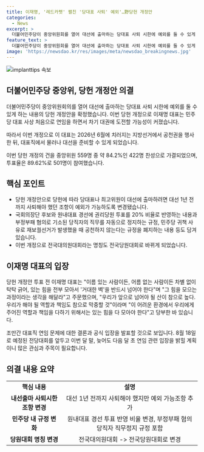 ```yaml
---
title: 이재명, '레드카펫' 펼친 '당대표 사퇴' 예외'…野당헌 개정안
categories:
  - News
excerpt: >
  더불어민주당이 중앙위원회를 열어 대선에 출마하는 당대표 사퇴 시한에 예외를 둘 수 있게 하는 내용의 당헌 개정안을 확정했다. 이에 따라 이재명 대표는 연임 후 차기 대권에 도전 가능성이 커졌는데, 중앙위원회에서 84.2% 찬성을 얻었고 투표율은 89.62%였다. 또한, 국회의장단 후보와 원내대표 경선에 대한 권리당원 투표 비율이 반영되는 등 다양한 내용이 포함되었으며, 결과적으로 지방선거 후 대선을 준비할 수 있는 여지가 열렸다. 이재명 대표는 연임 문제에 대한 결론을 내리고 공식 입장을 발표할 예정으로 보인다. (요약문)
feature_text: >
  더불어민주당이 중앙위원회를 열어 대선에 출마하는 당대표 사퇴 시한에 예외를 둘 수 있게 하는 내용의 당헌 개정안을 확정했다. 이에 따라 이재명 대표는 연임 후 차기 대권에 도전 가능성이 커졌는데, 중앙위원회에서 84.2% 찬성을 얻었고 투표율은 89.62%였다. 또한, 국회의장단 후보와 원내대표 경선에 대한 권리당원 투표 비율이 반영되는 등 다양한 내용이 포함되었으며, 결과적으로 지방선거 후 대선을 준비할 수 있는 여지가 열렸다. 이재명 대표는 연임 문제에 대한 결론을 내리고 공식 입장을 발표할 예정으로 보인다. (요약문)
image: 'https://newsdao.kr/res/images/meta/newsdao_breakingnews.jpg'
---
```


<p><img src="https://newsdao.kr/res/images/meta/newsdao_breakingnews.jpg" alt="implanttips 속보" /></p>

<h2 data-ke-size="size26">더불어민주당 중앙위, 당헌 개정안 의결</h2>

<p>더불어민주당이 중앙위원회의를 열어 대선에 출마하는 당대표 사퇴 시한에 예외를 둘 수 있게 하는 내용의 당헌 개정안을 확정했습니다. 이번 당헌 개정으로 이재명 대표는 민주당 대표 사상 처음으로 연임을 하면서 차기 대권에 도전할 가능성이 커졌습니다. </p>

<p data-ke-size="size16">따라서 이번 개정으로 이 대표는 2026년 6월에 치러지는 지방선거에서 공천권을 행사한 뒤, 대표직에서 물러나 대선을 준비할 수 있게 되었습니다.</p>

<p>이번 당헌 개정의 건을 중앙위원 559명 중 약 84.2%인 422명 찬성으로 가결되었으며, 투표율은 89.62%로 501명이 참여했습니다.</p>

<h2 data-ke-size="size26">핵심 포인트</h2>

<ul>
  <li>당헌 개정안으로 당헌에 따라 당대표나 최고위원이 대선에 출마하려면 대선 1년 전까지 사퇴해야 했던 조항이 예외가 가능하도록 변경됐습니다.</li>
  <li>국회의장단 후보와 원내대표 경선에 권리당원 투표를 20% 비율로 반영하는 내용과 부정부패 혐의로 기소된 당직자의 직무를 자동으로 정지하는 규정, 민주당 귀책 사유로 재보궐선거가 발생했을 때 공천하지 않는다는 규정을 폐지하는 내용 등도 담겨있습니다.</li>
  <li>이번 개정으로 전국대의원대회라는 명칭도 전국당원대회로 바뀌게 되었습니다.</li>
</ul>

<h2 data-ke-size="size26">이재명 대표의 입장</h2>

<p>당헌 개정안 투표 전 이재명 대표는 "이름 있는 사람이든, 어름 없는 사람이든 차별 없이 탁탁 긁어, 있는 힘을 전부 모아서 '거대한 벽'을 반드시 넘어야 한다"며 "그 힘을 모으는 과정이라는 생각을 해달라"고 주문했으며, "우리가 앞으로 넘어야 될 산이 참으로 높다. 우리가 해야 될 역할과 책임도 참으로 막중할 것"이라며 "이 어려운 환경에서 우리에게 주어진 역할과 책임을 다하기 위해서는 있는 힘을 다 모아야 한다"고 당부한 바 있습니다.</p>

<p data-ke-size="size16">조만간 대표직 연임 문제에 대한 결론과 공식 입장을 발표할 것으로 보입니다. 8월 18일로 예정된 전당대회를 앞두고 이번 달 말, 늦어도 다음 달 초 연임 관련 입장을 밝힐 계획이니 많은 관심과 주목이 필요합니다.</p>

<h2 data-ke-size="size26">의결 내용 요약</h2>

<table>
  <tr>
    <td style="text-align: center; height: 17px;"><b>핵심 내용</b></td>
    <td style="text-align: center; height: 17px;"><b>설명</b></td>
  </tr>
  <tr>
    <td style="text-align: center; height: 17px;"><b>내선출마 사퇴시한 조항 변경</b></td>
    <td style="text-align: center; height: 17px;">대선 1년 전까지 사퇴해야 했지만 예외 가능조항 추가</td>
  </tr>
  <tr>
    <td style="text-align: center; height: 17px;"><b>민주당 내 규정 변화</b></td>
    <td style="text-align: center; height: 17px;">원내대표 경선 투표 반영 비율 변경, 부정부패 혐의 당직자 직무정지 규정 포함</td>
  </tr>
  <tr>
    <td style="text-align: center; height: 17px;"><b>당원대회 명칭 변경</b></td>
    <td style="text-align: center; height: 17px;">전국대의원대회 -> 전국당원대회로 변경</td>
  </tr>
</table>

<p data-ke-size="size16">&nbsp;</p>

